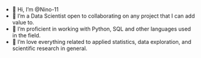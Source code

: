 - 👋 Hi, I’m @Nino-11
- 👀 I’m a Data Scientist open to collaborating on any project that I can add value to.
- 🌱 I’m proficient in working with Python, SQL and other languages used in the field.
- 💞️ I’m love everything related to applied statistics, data exploration, and scientific research in general.


<!---
Nino-11/Nino-11 is a ✨ special ✨ repository because its `README.md` (this file) appears on your GitHub profile.
You can click the Preview link to take a look at your changes.
--->
